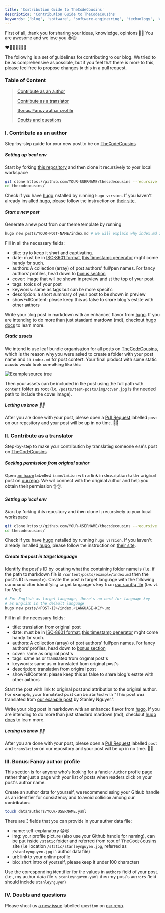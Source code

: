 ```yaml
---
title: 'Contribution Guide to TheCodeCousins'
description: 'Contribution Guide to TheCodeCousins'
keywords: ['blog', 'software', 'software-engineering', 'technology', 'code']
---
```


First of all, thank you for sharing your ideas, knowledge, opinions 🎉🎉 You are awesome and we love you 😍😍

❤️🧡💛💚💙💜🖤

The following is a set of guidelines for contributing to our blog.
We tried to be as comprehensive as possible, but if you feel that there is more to this, please feel free to propose changes to this in a pull request.

### Table of Content

> [Contribute as an author](#author)
>
> [Contribute as a translator](#translator)
>
> [Bonus: Fancy author profile](#bonus)
>
> [Doubts and questions](#question)

### <a name="author" id="author"></a> I. Contribute as an author

Step-by-step guide for your new post to be on [TheCodeCousins](https://thecodecousins.com)

##### Setting up local env

Start by forking [this repository](https://github.com/thecodecousins/thecodecousins) and then clone it recursively to your local workspace

```bash
git clone https://github.com/YOUR-USERNAME/thecodecousins --recursive
cd thecodecousins/
```

Check if you have [hugo](https://gohugo.io) installed by running `hugo version`.
If you haven't already installed [hugo](https://gohugo.io), please follow the instruction on [their site](https://gohugo.io/getting-started/installing/).

##### Start a new post

Generate a new post from our theme template by running

```bash
hugo new posts/YOUR-POST-NAME/index.md # we will explain why index.md in the next section
```

Fill in all the necessary fields:

- title: try to keep it short and captivating.
- date: must be in [ISO-8601 format](https://en.wikipedia.org/wiki/ISO_8601), [this timestamp generator](https://timestampgenerator.com/) might come handy for such.
- authors: A collection (array) of post authors' full/pen names. For fancy authors' profiles, head down to [bonus section](#bonus)
- cover: image that will be shown in preview and at the top of your post
- tags: topics of your post
- keywords: same as tags but can be more specific
- description: a short summary of your post to be shown in preview
- showFullContent: please keep this as false to share blog's estate with other authors

Write your blog post in markdown with an enhanced flavor from [hugo](https://gohugo.io/).
If you are intending to do more than just standard mardown (md), checkout [hugo docs](https://gohugo.io/content-management/) to learn more.

##### Static assets

We intend to use leaf bundle organisation for all posts on [TheCodeCousins](https://thecodecousins.com), which is the reason why you were asked to create a folder with your post name and an `index.md` for post content.
Your final product with some static assets would look something like this

![Example source tree](/example-tree.png)

Then your assets can be included in the post using the full path with `content` folder as root
(i.e. `/posts/test-posts/img/cover.jpg` is the needed path to include the cover image).

##### Letting us know 🎉🎉

After you are done with your post, please open a [Pull Request](https://github.com/thecodecousins/thecodecousins/compare) labelled `post` on our repository and your post will be up in no time. 🥳🥳

### <a name="translator" id="translator"></a> II. Contribute as a translator

Step-by-step to make your contribution by translating someone else's post on [TheCodeCousins](https://thecodecousins.com)

##### Seeking permission from original author

Open [an issue](https://github.com/thecodecousins/thecodecousins/issues/new) labelled `translation` with a link in description to the original post on [our repo](https://github.com/thecodecousins/thecodecousins).
We will connect with the original author and help you obtain their permission 👌👌.

##### Setting up local env

Start by forking this repository and then clone it recursively to your local workspace

```bash
git clone https://github.com/YOUR-USERNAME/thecodecousins --recursive
cd thecodecousins/
```

Check if you have [hugo](https://gohugo.io) installed by running `hugo version`.
If you haven't already installed [hugo](https://gohugo.io), please follow the instruction on [their site](https://gohugo.io/getting-started/installing/).

##### Create the post in target language

Identify the post's ID by locating what the containing folder name is (i.e. if the path to markdown file is `/content/posts/example/index.md` then the post's ID is `example`).
Create the post in target language with the following command after identifying target language's key from [our config file](https://github.com/thecodecousins/thecodecousins/blob/master/config.yaml) (i.e. `vi` for Viet)

```bash
# For English as target language, there's no need for language key
# as English is the default language
hugo new posts/<POST-ID>/index.<LANGUAGE-KEY>.md
```

Fill in all the necessary fields:

- title: translation from original post
- date: must be in [ISO-8601 format](https://en.wikipedia.org/wiki/ISO_8601), [this timestamp generator](https://timestampgenerator.com/) might come handy for such.
- authors: A collection (array) of post authors' full/pen names. For fancy authors' profiles, head down to [bonus section](#bonus)
- cover: same as original post's
- tags: same as or translated from original post's
- keywords: same as or translated from original post's
- description: translation from original post
- showFullContent: please keep this as false to share blog's estate with other authors

Start the post with link to original post and attribution to the original author.
For example, your translated post can be started with "This post was translated from [our example post](/posts/example) by Stanley Nguyen".

Write your blog post in markdown with an enhanced flavor from [hugo](https://gohugo.io/).
If you are intending to do more than just standard mardown (md), checkout [hugo docs](https://gohugo.io/content-management/) to learn more.

##### Letting us know 🎉🎉

After you are done with your post, please open a [Pull Request](https://github.com/thecodecousins/thecodecousins/compare) labelled `post` and `translation` on our repository and your post will be up in no time. 🥳🥳

### <a name="bonus" id="bonus"></a> III. Bonus: Fancy author profile

This section is for anyone who's looking for a fancier `Author` profile page rather than just a page with your list of posts when readers click on your post's author name.

Create an author data for yourself, we recommend using your Github handle as an identifier for consistency and to avoid collision among our contributors

```bash
touch data/authors/YOUR-USERNAME.yaml
```

There are 3 fields that you can provide in your author data file:

- name: self-explanatory 😁😆
- img: your profile picture (also use your Github handle for naming), can be put inside `/static` folder and referred from root of TheCodeCousins site (i.e. location `/static/stanleynguyen.jpg`, referred as `/stanleynguyen.jpg` in author data file)
- url: link to your online profile
- bio: short intro of yourself, please keep it under 100 characters

Use the corresponding identifier for the values in `authors` field of your post. (i.e., my author data file is `stanleynguyen.yaml` then my post's `authors` field should include `stanleynguyen`)

### <a name="question" id="question"></a> IV. Doubts and questions

Please shoot us [a new issue](https://github.com/thecodecousins/thecodecousins/issues/new) labelled `question` on [our repo](https://github.com/thecodecousins/thecodecousins).
